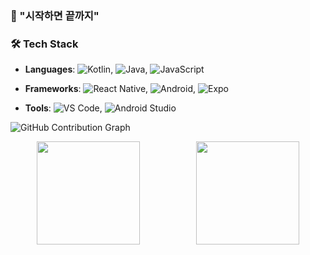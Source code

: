 ### 🌟 "시작하면 끝까지"

### 🛠 Tech Stack
- **Languages**: ![Kotlin](https://img.shields.io/badge/Kotlin-0095D5?style=flat-square&logo=kotlin&logoColor=white), 
![Java](https://img.shields.io/badge/Java-007396?style=flat-square&logo=coffeescript&logoColor=white), 
![JavaScript](https://img.shields.io/badge/JavaScript-F7DF1E?style=flat-square&logo=javascript&logoColor=black)

- **Frameworks**: ![React Native](https://img.shields.io/badge/React_Native-61DAFB?style=flat-square&logo=react&logoColor=white), 
![Android](https://img.shields.io/badge/Android-3DDC84?style=flat-square&logo=android&logoColor=white), 
![Expo](https://img.shields.io/badge/Expo-000020?style=flat-square&logo=expo&logoColor=white)
- **Tools**: ![VS Code](https://img.shields.io/badge/VS_Code-007ACC?style=flat-square&logo=visual-studio-code&logoColor=white), ![Android Studio](https://img.shields.io/badge/Android%20Studio-3DDC84?style=flat-square&logo=android-studio&logoColor=white)

![GitHub Contribution Graph](https://github-readme-activity-graph.vercel.app/graph?username=JongHyun070105&theme=react-dark&area=true&hide_border=true)

<div align="center">
  <img src="https://github-readme-stats.vercel.app/api?username=JongHyun070105&show_icons=true&theme=dark" height="165">
  &nbsp;&nbsp;&nbsp;&nbsp;&nbsp;&nbsp;&nbsp;&nbsp;&nbsp;&nbsp;&nbsp;&nbsp;&nbsp;&nbsp;&nbsp;&nbsp;&nbsp;&nbsp;&nbsp;&nbsp;&nbsp;
  <img src="https://github-readme-stats.vercel.app/api/top-langs/?username=JongHyun070105&langs_count=10&layout=compact&theme=dark&exclude_repo=MovieChart,git-session,timehomepage&hide=php" height="165">
</div>
